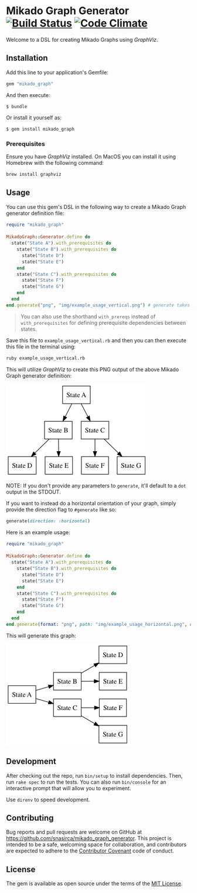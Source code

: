 # Mikado Graph Generator [![Build Status](https://travis-ci.org/snasirca/mikado-graph-generator.svg?branch=master)](https://travis-ci.org/snasirca/mikado-graph-generator) [![Code Climate](https://codeclimate.com/github/snasirca/mikado-graph-generator/badges/gpa.svg)](https://codeclimate.com/github/snasirca/mikado-graph-generator)

Welcome to a DSL for creating Mikado Graphs using *GraphViz*.

## Installation

Add this line to your application's Gemfile:

```ruby
gem "mikado_graph"
```

And then execute:

    $ bundle

Or install it yourself as:

    $ gem install mikado_graph

### Prerequisites

Ensure you have *GraphViz* installed. On MacOS you can install it using Homebrew with the following command:

```bash
brew install graphviz
```

## Usage

You can use this gem's DSL in the following way to create a Mikado Graph generator definition file:

```ruby
require "mikado_graph"

MikadoGraph::Generator.define do
  state("State A").with_prerequisites do
    state("State B").with_prerequisites do
      state("State D")
      state("State E")
    end
    state("State C").with_prerequisites do
      state("State F")
      state("State G")
    end
  end
end.generate("png", "img/example_usage_vertical.png") # generate takes GraphViz format and output path
```

> You can also use the shorthand `with_prereqs` instead of `with_prerequisites` for defining prerequisite 
dependencies between states.

Save this file to `example_usage_vertical.rb` and then you can then execute this file in the terminal using:

```bash
ruby example_usage_vertical.rb
```

This will utilize *GraphViz* to create this PNG output of the above Mikado Graph generator definition:

![Example Usage Vertical](img/example_usage_vertical.png)

NOTE: If you don't provide any parameters to `generate`, it'll default to a `dot` output in the STDOUT.

If you want to instead do a horizontal orientation of your graph, simply provide the direction flag to `#generate` like so:

```ruby
generate(direction: :horizontal)
```

Here is an example usage:

```ruby
require "mikado_graph"

MikadoGraph::Generator.define do
  state("State A").with_prerequisites do
    state("State B").with_prerequisites do
      state("State D")
      state("State E")
    end
    state("State C").with_prerequisites do
      state("State F")
      state("State G")
    end
  end
end.generate(format: "png", path: "img/example_usage_horizontal.png", direction: :horizontal)
```

This will generate this graph:

![Example Usage Horizontal](img/example_usage_horizontal.png)

## Development

After checking out the repo, run `bin/setup` to install dependencies. Then, run `rake spec` to run the tests. You can also run `bin/console` for an interactive prompt that will allow you to experiment.

Use `direnv` to speed development.

## Contributing

Bug reports and pull requests are welcome on GitHub at https://github.com/snasirca/mikado_graph_generator. This project is intended to be a safe, welcoming space for collaboration, and contributors are expected to adhere to the [Contributor Covenant](http://contributor-covenant.org) code of conduct.

## License

The gem is available as open source under the terms of the [MIT License](http://opensource.org/licenses/MIT).
